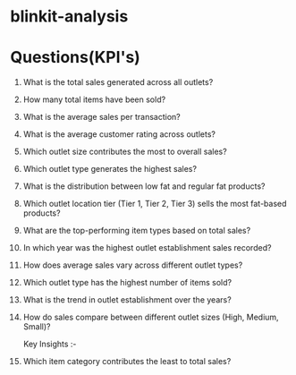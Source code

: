 # blinkit-analysis

# Questions(KPI's)

1. What is the total sales generated across all outlets?


2. How many total items have been sold?


3. What is the average sales per transaction?


4. What is the average customer rating across outlets?


5. Which outlet size contributes the most to overall sales?


6. Which outlet type generates the highest sales?


7. What is the distribution between low fat and regular fat products?


8. Which outlet location tier (Tier 1, Tier 2, Tier 3) sells the most fat-based products?


9. What are the top-performing item types based on total sales?


10. In which year was the highest outlet establishment sales recorded?


11. How does average sales vary across different outlet types?


12. Which outlet type has the highest number of items sold?


13. What is the trend in outlet establishment over the years?

14. How do sales compare between different outlet sizes (High, Medium, Small)?

    Key Insights :-


16. Which item category contributes the least to total sales?

